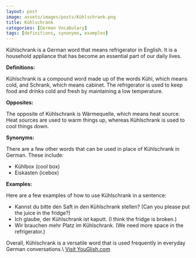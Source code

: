 ```yaml
---
layout: post
image: assets/images/posts/Kühlschrank.png
title: Kühlschrank
categories: [German Vocabulary]
tags: [definitions, synonyms, examples]
---
```


Kühlschrank is a German word that means refrigerator in English. It is a household appliance that has become an essential part of our daily lives.

**Definitions:**

Kühlschrank is a compound word made up of the words Kühl, which means cold, and Schrank, which means cabinet. The refrigerator is used to keep food and drinks cold and fresh by maintaining a low temperature.

**Opposites:**

The opposite of Kühlschrank is Wärmequelle, which means heat source. Heat sources are used to warm things up, whereas Kühlschrank is used to cool things down.

**Synonyms:**

There are a few other words that can be used in place of Kühlschrank in German. These include:

- Kühlbox (cool box)
- Eiskasten (icebox)

**Examples:**

Here are a few examples of how to use Kühlschrank in a sentence:

- Kannst du bitte den Saft in den Kühlschrank stellen? (Can you please put the juice in the fridge?)
- Ich glaube, der Kühlschrank ist kaputt. (I think the fridge is broken.)
- Wir brauchen mehr Platz im Kühlschrank. (We need more space in the refrigerator.)

Overall, Kühlschrank is a versatile word that is used frequently in everyday German conversations.\ <a id="yg-widget-0" class="youglish-widget" data-query="Kühlschrank" data-lang="german" data-components="8412" data-auto-start="0" data-bkg-color="theme_light" data-title="How%20to%20pronounce%20Kühlschrank%20in%20German"  rel="nofollow" href="https://youglish.com">Visit YouGlish.com</a><script async src="https://youglish.com/public/emb/widget.js" charset="utf-8"></script>